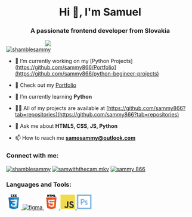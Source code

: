
<h1 align="center">Hi 👋, I'm Samuel</h1>
<h3 align="center">A passionate frontend developer from Slovakia</h3>
<img align="right" width="400px" src="https://www.freecodecamp.org/news/content/images/2022/11/hire-full-stack-developers1546507474317-1.gif">

<p align="left"> <a href="https://twitter.com/shamblesammy" target="blank"><img src="https://img.shields.io/twitter/follow/shamblesammy?logo=twitter&style=for-the-badge" alt="shamblesammy" /></a> </p>

- 🔭 I’m currently working on my [Python Projects](https://github.com/sammy866/Portfolio](https://github.com/sammy866/python-begineer-projects)

- 💼 Check out my [Portfolio](https://sammy866.github.io/Portfolio/)

- 🌱 I’m currently learning **Python**

- 👨‍💻 All of my projects are available at [https://github.com/sammy866?tab=repositories](https://github.com/sammy866?tab=repositories)

- 💬 Ask me about **HTML5, CSS, JS, Python**

- 📫 How to reach me **samosammy@outlook.com**

<h3 align="left">Connect with me:</h3>
<p align="left">
<a href="https://twitter.com/shamblesammy" target="blank"><img align="center" src="https://raw.githubusercontent.com/rahuldkjain/github-profile-readme-generator/master/src/images/icons/Social/twitter.svg" alt="shamblesammy" height="30" width="40" /></a>
<a href="https://instagram.com/samwiththecam.mkv" target="blank"><img align="center" src="https://raw.githubusercontent.com/rahuldkjain/github-profile-readme-generator/master/src/images/icons/Social/instagram.svg" alt="samwiththecam.mkv" height="30" width="40" /></a>
<a href="https://www.youtube.com/c/sammy 866" target="blank"><img align="center" src="https://raw.githubusercontent.com/rahuldkjain/github-profile-readme-generator/master/src/images/icons/Social/youtube.svg" alt="sammy 866" height="30" width="40" /></a>
</p>

<h3 align="left">Languages and Tools:</h3>
<p align="left"> <a href="https://www.w3schools.com/css/" target="_blank" rel="noreferrer"> <img src="https://raw.githubusercontent.com/devicons/devicon/master/icons/css3/css3-original-wordmark.svg" alt="css3" width="40" height="40"/> </a> <a href="https://www.figma.com/" target="_blank" rel="noreferrer"> <img src="https://www.vectorlogo.zone/logos/figma/figma-icon.svg" alt="figma" width="40" height="40"/> </a> <a href="https://www.w3.org/html/" target="_blank" rel="noreferrer"> <img src="https://raw.githubusercontent.com/devicons/devicon/master/icons/html5/html5-original-wordmark.svg" alt="html5" width="40" height="40"/> </a> <a href="https://developer.mozilla.org/en-US/docs/Web/JavaScript" target="_blank" rel="noreferrer"> <img src="https://raw.githubusercontent.com/devicons/devicon/master/icons/javascript/javascript-original.svg" alt="javascript" width="40" height="40"/> </a> <a href="https://www.photoshop.com/en" target="_blank" rel="noreferrer"> <img src="https://raw.githubusercontent.com/devicons/devicon/master/icons/photoshop/photoshop-line.svg" alt="photoshop" width="40" height="40"/> </a> </p>
